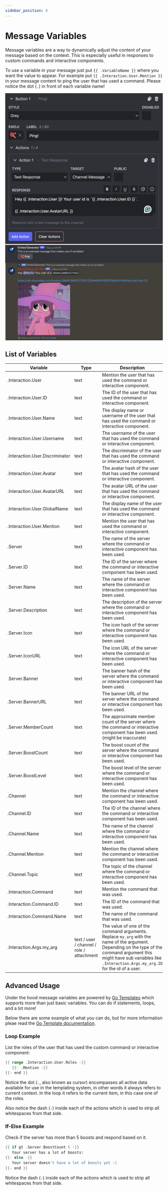 ```yaml
---
sidebar_position: 6
---
```


# Message Variables

Message variables are a way to dynamically adjust the content of your message based on the context. This is especially useful in responses to custom commands and interactive components.

To use a variable in your message just put `{{ .VariableName }}` where you want the value to appear. For example put `{{ .Interaction.User.Mention }}` in your message content to ping the user that has used a command.
Please notice the dot (`.`) in front of each variable name!

![Variables in Button](./variables-button.png)
![Variables in response](./variables-response.png)

## List of Variables

| Variable                        | Type                                      | Description                                                                                                                                                                                                                     |
| ------------------------------- | ----------------------------------------- | ------------------------------------------------------------------------------------------------------------------------------------------------------------------------------------------------------------------------------- |
| .Interaction.User               | text                                      | Mention the user that has used the command or interactive component.                                                                                                                                                            |
| .Interaction.User.ID            | text                                      | The ID of the user that has used the command or interactive component.                                                                                                                                                          |
| .Interaction.User.Name          | text                                      | The display name or username of the user that has used the command or interactive component.                                                                                                                                    |
| .Interaction.User.Username      | text                                      | The username of the user that has used the command or interactive component.                                                                                                                                                    |
| .Interaction.User.Discriminator | text                                      | The discriminator of the user that has used the command or interactive component.                                                                                                                                               |
| .Interaction.User.Avatar        | text                                      | The avatar hash of the user that has used the command or interactive component.                                                                                                                                                 |
| .Interaction.User.AvatarURL     | text                                      | The avatar URL of the user that has used the command or interactive component.                                                                                                                                                  |
| .Interaction.User.GlobalName    | text                                      | The display name of the user that has used the command or interactive component.                                                                                                                                                |
| .Interaction.User.Mention       | text                                      | Mention the user that has used the command or interactive component.                                                                                                                                                            |
| .Server                         | text                                      | The name of the server where the command or interactive component has been used.                                                                                                                                                |
| .Server.ID                      | text                                      | The ID of the server where the command or interactive component has been used.                                                                                                                                                  |
| .Server.Name                    | text                                      | The name of the server where the command or interactive component has been used.                                                                                                                                                |
| .Server.Description             | text                                      | The description of the server where the command or interactive component has been used.                                                                                                                                         |
| .Server.Icon                    | text                                      | The icon hash of the server where the command or interactive component has been used.                                                                                                                                           |
| .Server.IconURL                 | text                                      | The icon URL of the server where the command or interactive component has been used.                                                                                                                                            |
| .Server.Banner                  | text                                      | The banner hash of the server where the command or interactive component has been used.                                                                                                                                         |
| .Server.BannerURL               | text                                      | The banner URL of the server where the command or interactive component has been used.                                                                                                                                          |
| .Server.MemberCount             | text                                      | The approximate member count of the server where the command or interactive component has been used. (might be inaccurate)                                                                                                      |
| .Server.BoostCount              | text                                      | The boost count of the server where the command or interactive component has been used.                                                                                                                                         |
| .Server.BoostLevel              | text                                      | The boost level of the server where the command or interactive component has been used.                                                                                                                                         |
| .Channel                        | text                                      | Mention the channel where the command or interactive component has been used.                                                                                                                                                   |
| .Channel.ID                     | text                                      | The ID of the channel where the command or interactive component has been used.                                                                                                                                                 |
| .Channel.Name                   | text                                      | The name of the channel where the command or interactive component has been used.                                                                                                                                               |
| .Channel.Mention                | text                                      | Mention the channel where the command or interactive component has been used.                                                                                                                                                   |
| .Channel.Topic                  | text                                      | The topic of the channel where the command or interactive component has been used.                                                                                                                                              |
| .Interaction.Command            | text                                      | Mention the command that was used.                                                                                                                                                                                              |
| .Interaction.Command.ID         | text                                      | The ID of the command that was used.                                                                                                                                                                                            |
| .Interaction.Command.Name       | text                                      | The name of the command that was used.                                                                                                                                                                                          |
| .Interaction.Args.my_arg        | text / user / channel / role / attachment | The value of one of the command arguments. Replace `my_arg` with the name of the argument. Depending on the type of the command argument this might have sub variables like `.Interaction.Args.my_arg.ID` for the id of a user. |

## Advanced Usage

Under the hood message variables are powered by [Go Templates](https://pkg.go.dev/text/template) which supports more than just basic variables. You can do if statements, loops, and a lot more!

Below there are some example of what you can do, but for more information pleae read the [Go Template documentation](https://pkg.go.dev/text/template).

### Loop Example

List the roles of the user that has used the custom command or interactive component:

```go
{{ range .Interaction.User.Roles -}}
   {{- .Mention -}}
{{- end }}
```

Notice the dot (`.`, also known as cursor) encompasses all active data available for use in the templating system, in other words it always refers to current context. In the loop it refers to the current item, in this case one of the roles.

Also notice the dash (`-`) inside each of the actions which is used to strip all whitespaces from that side.

### If-Else Example

Check if the server has more than 5 boosts and respond based on it.

```go
{{ if gt .Server.BoostCount 5 -}}
   Your server has a lot of boosts!
{{- else -}}
   Your server doesn't have a lot of boosts yet :(
{{- end }}
```

Notice the dash (`-`) inside each of the actions which is used to strip all whitespaces from that side.
